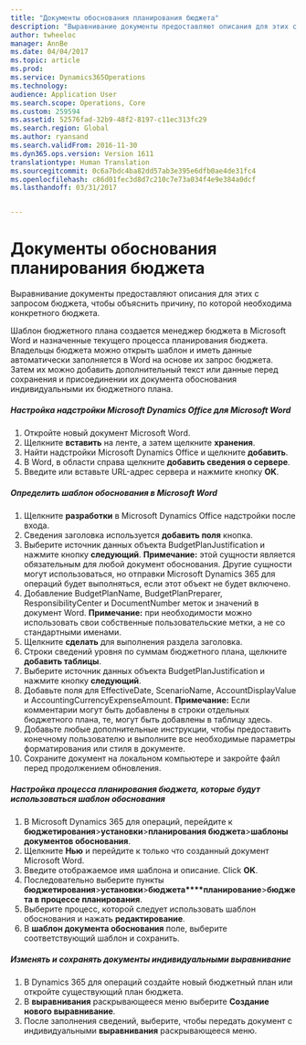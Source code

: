 ```yaml
---
title: "Документы обоснования планирования бюджета"
description: "Выравнивание документы предоставляют описания для этих с запросом бюджета, чтобы объяснить причину, по которой необходима конкретного бюджета."
author: twheeloc
manager: AnnBe
ms.date: 04/04/2017
ms.topic: article
ms.prod: 
ms.service: Dynamics365Operations
ms.technology: 
audience: Application User
ms.search.scope: Operations, Core
ms.custom: 259594
ms.assetid: 52576fad-32b9-48f2-8197-c11ec313fc29
ms.search.region: Global
ms.author: ryansand
ms.search.validFrom: 2016-11-30
ms.dyn365.ops.version: Version 1611
translationtype: Human Translation
ms.sourcegitcommit: 0c6a7bdc4ba82dd57ab3e395e6dfb0ae4de31fc4
ms.openlocfilehash: c86d01fec3d8d7c210c7e73a034f4e9e384a0dcf
ms.lasthandoff: 03/31/2017


---
```


# <a name="budget-planning-justification-documents"></a>Документы обоснования планирования бюджета

Выравнивание документы предоставляют описания для этих с запросом бюджета, чтобы объяснить причину, по которой необходима конкретного бюджета. 

Шаблон бюджетного плана создается менеджер бюджета в Microsoft Word и назначенные текущего процесса планирования бюджета. Владельцы бюджета можно открыть шаблон и иметь данные автоматически заполняется в Word на основе их запрос бюджета. Затем их можно добавить дополнительный текст или данные перед сохранения и присоединении их документа обоснования индивидуальными их бюджетного плана.

##### <a name="set-up-microsoft-dynamics-office-add-in-for-microsoft-word"></a>Настройка надстройки Microsoft Dynamics Office для Microsoft Word

1.  Откройте новый документ Microsoft Word.
2.  Щелкните **вставить** на ленте, а затем щелкните **хранения**.
3.  Найти надстройки Microsoft Dynamics Office и щелкните **добавить**.
4.  В Word, в области справа щелкните **добавить сведения о сервере**.
5.  Введите или вставьте URL-адрес сервера и нажмите кнопку **OK**.

##### <a name="define-the-justification-template-in-microsoft-word"></a>Определить шаблон обоснования в Microsoft Word

1.  Щелкните **разработки** в Microsoft Dynamics Office надстройки после входа.
2.  Сведения заголовка используется **добавить поля** кнопка.
3.  Выберите источник данных объекта BudgetPlanJustification и нажмите кнопку **следующий**. **Примечание:** этой сущности является обязательным для любой документ обоснования. Другие сущности могут использоваться, но отправки Microsoft Dynamics 365 для операций будет выполняться, если этот объект не будет включено.
4.  Добавление BudgetPlanName, BudgetPlanPreparer, ResponsibilityCenter и DocumentNumber меток и значений в документ Word. **Примечание:** при необходимости можно использовать свои собственные пользовательские метки, а не со стандартными именами.
5.  Щелкните **сделать** для выполнения раздела заголовка.
6.  Строки сведений уровня по суммам бюджетного плана, щелкните **добавить таблицы**.
7.  Выберите источник данных объекта BudgetPlanJustification и нажмите кнопку **следующий**.
8.  Добавьте поля для EffectiveDate, ScenarioName, AccountDisplayValue и AccountingCurrencyExpenseAmount. **Примечание:** Если комментарии могут быть добавлены в строки отдельных бюджетного плана, те, могут быть добавлены в таблицу здесь.
9.  Добавьте любые дополнительные инструкции, чтобы предоставить конечному пользователю и выполните все необходимые параметры форматирования или стиля в документе.
10. Сохраните документ на локальном компьютере и закройте файл перед продолжением обновления.

##### <a name="set-up-the-budget-planning-process-to-use-the-justification-template"></a>Настройка процесса планирования бюджета, которые будут использоваться шаблон обоснования

1.  В Microsoft Dynamics 365 для операций, перейдите к **бюджетирования**&gt;**установки**&gt;**планирования бюджета**&gt;**шаблоны документов обоснования**.
2.  Щелкните **Нью** и перейдите к только что созданный документ Microsoft Word.
3.  Введите отображаемое имя шаблона и описание. Click **OK**.
4.  Последовательно выберите пункты **бюджетирования**&gt;**установки**&gt;**бюджета****планирование**&gt;**бюджета в процессе планирования**.
5.  Выберите процесс, которой следует использовать шаблон обоснования и нажать **редактирование**.
6.  В **шаблон документа обоснования** поле, выберите соответствующий шаблон и сохранить.

##### <a name="edit-and-save-personalized-justification-documents"></a>Изменять и сохранять документы индивидуальными выравнивание

1.  В Dynamics 365 для операций создайте новый бюджетный план или откройте существующий план бюджета.
2.  В **выравнивания** раскрывающееся меню выберите **Создание нового выравнивание**.
3.  После заполнения сведений, выберите, чтобы передать документ с индивидуальными **выравнивания** раскрывающееся меню.



